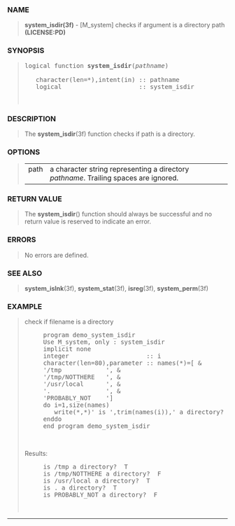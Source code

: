 <?
<body>
  <div id="Container">
    <div id="Content">
      <div class="c93"></div><a name="0"></a>

      <h3><a name="0">NAME</a></h3>

      <blockquote>
        <b>system_isdir(3f)</b> - [M_system] checks if argument is a directory path <b>(LICENSE:PD)</b>
      </blockquote><a name="contents" id="contents"></a>

      <h3><a name="8">SYNOPSIS</a></h3>

      <blockquote>
        <pre>
logical function <b>system_isdir</b>(<i>pathname</i>)
<br />   character(len=*),intent(in) :: pathname
   logical                     :: system_isdir
<br />
</pre>
      </blockquote><a name="2"></a>

      <h3><a name="2">DESCRIPTION</a></h3>

      <blockquote>
        The <b>system_isdir</b>(3f) function checks if path is a directory.
      </blockquote><a name="3"></a>

      <h3><a name="3">OPTIONS</a></h3>

      <blockquote>
        <table cellpadding="3">
          <tr valign="top">
            <td class="c94" width="6%" nowrap="nowrap">path</td>

            <td valign="bottom">a character string representing a directory <i>pathname</i>. Trailing spaces are ignored.</td>
          </tr>
        </table>
      </blockquote><a name="4"></a>

      <h3><a name="4">RETURN VALUE</a></h3>

      <blockquote>
        The <b>system_isdir</b>() function should always be successful and no return value is reserved to indicate an error.
      </blockquote><a name="5"></a>

      <h3><a name="5">ERRORS</a></h3>

      <blockquote>
        No errors are defined.
      </blockquote><a name="6"></a>

      <h3><a name="6">SEE ALSO</a></h3>

      <blockquote>
        <b>system_islnk</b>(3f), <b>system_stat</b>(3f), <b>isreg</b>(3f), <b>system_perm</b>(3f)
      </blockquote><a name="7"></a>

      <h3><a name="7">EXAMPLE</a></h3>

      <blockquote>
        check if filename is a directory
        <pre>
     program demo_system_isdir
     Use M_system, only : system_isdir
     implicit none
     integer                     :: i
     character(len=80),parameter :: names(*)=[ &amp;
     '/tmp            ', &amp;
     '/tmp/NOTTHERE   ', &amp;
     '/usr/local      ', &amp;
     '.               ', &amp;
     'PROBABLY_NOT    ']
     do i=1,size(names)
        write(*,*)' is ',trim(names(i)),' a directory? ', system_isdir(names(i))
     enddo
     end program demo_system_isdir
<br />
</pre>Results:
        <pre>
     is /tmp a directory?  T
     is /tmp/NOTTHERE a directory?  F
     is /usr/local a directory?  T
     is . a directory?  T
     is PROBABLY_NOT a directory?  F
<br />
</pre>
      </blockquote>
      <hr />
    </div>
  </div>
</body>
